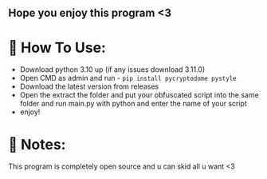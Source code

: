 ## Hope you enjoy this program <3

# 📌 How To Use:
- Download python 3.10 up (if any issues download 3.11.0)
- Open CMD as admin and run - ``pip install pycryptodome pystyle``
- Download the latest version from releases 
- Open the extract the folder and put your obfuscated script into the same folder and run main.py with python and enter the name of your script
- enjoy!

# 📝 Notes:
This program is completely open source and u can skid all u want <3
